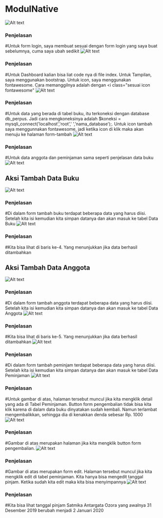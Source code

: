 # ModulNative
![Alt text](https://github.com/mikaozora/ModulNative/blob/master/Screenshot%20(54).png)
### Penjelasan
#Untuk form login, saya membuat sesuai dengan form login yang saya buat sebelumnya, cuma saya ubah sedikit
![Alt text](https://github.com/mikaozora/ModulNative/blob/master/Screenshot%20(55).png)
### Penjelasan
#Untuk Dashboard kalian bisa liat code nya di file index. Untuk Tampilan, saya menggunakan bootstrap. Untuk icon, saya menggunakan fontawesome. Cara memanggilnya adalah dengan <i class="sesuai icon fontawesome"</i>
![Alt text](https://github.com/mikaozora/ModulNative/blob/master/Screenshot%20(88).png)
### Penjelasan
#Untuk data yang berada di tabel buku, itu terkoneksi dengan database db_perpus. Jadi cara mengkoneksinya adalah $koneksi = mysqli_connect('localhost','root',' ','nama_database');. Untuk icon tambah saya menggunnakan fontawesome, jadi ketika icon di klik maka akan menuju ke halaman form-tambah
![Alt text](https://github.com/mikaozora/ModulNative/blob/master/Screenshot%20(89).png)
### Penjelasan
#Untuk data anggota dan peminjaman sama seperti penjelasan data buku
![Alt text](https://github.com/mikaozora/ModulNative/blob/master/Screenshot%20(90).png)
## Aksi Tambah Data Buku
![Alt text](https://github.com/mikaozora/ModulNative/blob/master/Screenshot%20(91).png)
### Penjelasan
#Di dalam form tambah buku terdapat beberapa data yang harus diisi. Setelah kita isi kemudian kita simpan datanya dan akan masuk ke tabel Data Buku
![Alt text](https://github.com/mikaozora/ModulNative/blob/master/Screenshot%20(92).png)
### Penjelasan
#Kita bisa lihat di baris ke-4. Yang menunjukkan jika data berhasil ditambahkan
## Aksi Tambah Data Anggota
![Alt text](https://github.com/mikaozora/ModulNative/blob/master/Screenshot%20(93).png)
### Penjelasan
#Di dalam form tambah anggota terdapat beberapa data yang harus diisi. Setelah kita isi kemudian kita simpan datanya dan akan masuk ke tabel Data Anggota
![Alt text](https://github.com/mikaozora/ModulNative/blob/master/Screenshot%20(94).png)
### Penjelasan
#Kita bisa lihat di baris ke-5. Yang menunjukkan jika data berhasil ditambahkan
![Alt text](https://github.com/mikaozora/ModulNative/blob/master/Screenshot%20(97).png)
### Penjelasan
#Di dalam form tambah peminjam terdapat beberapa data yang harus diisi. Setelah kita isi kemudian kita simpan datanya dan akan masuk ke tabel Data Peminjaman
![Alt text](https://github.com/mikaozora/ModulNative/blob/master/Screenshot%20(100).png)
### Penjelasan
#Untuk gambar di atas, halaman tersebut muncul jika kita mengklik detail yang ada di Tabel Peminjaman. Button form pengembalian tidak bisa kita klik karena di dalam data buku dinyatakan sudah kembali. Namun terlambat mengembalikkan, sehingga dia di kenakkan denda sebesar Rp. 1000
![Alt text](https://github.com/mikaozora/ModulNative/blob/master/Screenshot%20(101).png)
### Penjelasan
#Gambar di atas merupakan halaman jika kita mengklik button form pengembalian. 
![Alt text](https://github.com/mikaozora/ModulNative/blob/master/Screenshot%20(102).png)
### Penjelasan
#Gambar di atas merupakan form edit. Halaman tersebut muncul jika kita mengklik edit di tabel peminjaman. Kita hanya bisa mengedit tanggal pinjam. Ketika sudah kita edit maka kita bisa menyimpannya
![Alt text](https://github.com/mikaozora/ModulNative/blob/master/Screenshot%20(103).png)
### Penjelasan
#Kita bisa lihat tanggal pinjam Satmika Antargata Ozora yang awalnya 31 Desember 2019 berubah menjadi 2 Januari 2020
